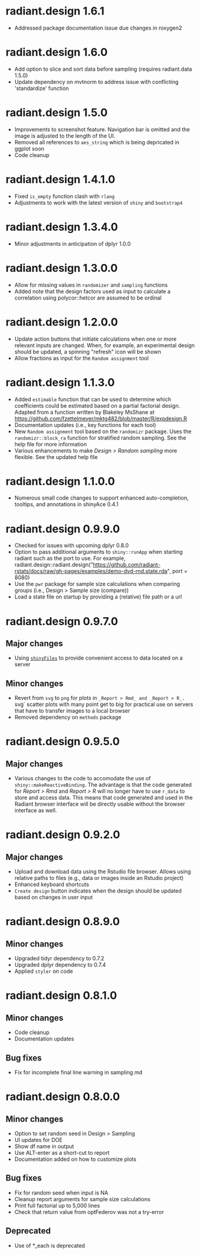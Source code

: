 # radiant.design 1.6.1

* Addressed package documentation issue due changes in roxygen2

# radiant.design 1.6.0

* Add option to slice and sort data before sampling (requires radiant.data 1.5.0)
* Update dependency on mvtnorm to address issue with conflicting 'standardize' function 

# radiant.design 1.5.0

* Improvements to screenshot feature. Navigation bar is omitted and the image is adjusted to the length of the UI.
* Removed all references to `aes_string` which is being depricated in ggplot soon
* Code cleanup

# radiant.design 1.4.1.0

* Fixed `is_empty` function clash with `rlang`
* Adjustments to work with the latest version of `shiny` and `bootstrap4`

# radiant.design 1.3.4.0

* Minor adjustments in anticipation of dplyr 1.0.0

# radiant.design 1.3.0.0

* Allow for missing values in `randomizer` and `sampling` functions
* Added note that the design factors used as input to calculate a correlation using polycor::hetcor are assumed to be ordinal

# radiant.design 1.2.0.0

* Update action buttons that initiate calculations when one or more relevant inputs are changed. When, for example, an experimental design should be updated, a spinning "refresh" icon will be shown
* Allow fractions as input for the `Random assignment` tool

# radiant.design 1.1.3.0

* Added `estimable` function that can be used to determine which coefficients could be estimated based on a partial factorial design. Adapted from a function written by Blakeley MsShane at https://github.com/fzettelmeyer/mktg482/blob/master/R/expdesign.R
* Documentation updates (i.e., key functions for each tool)
* New `Random assignment` tool based on the `randomizr` package. Uses the `randomizr::block_ra` function for stratified random sampling. See the help file for more information
* Various enhancements to make _Design > Random sampling_ more flexible. See the updated help file 

# radiant.design 1.1.0.0

* Numerous small code changes to support enhanced auto-completion, tooltips, and annotations in shinyAce 0.4.1

# radiant.design 0.9.9.0

* Checked for issues with upcoming dplyr 0.8.0
* Option to pass additional arguments to `shiny::runApp` when starting radiant such as the port to use. For example, radiant.design::radiant.design("https://github.com/radiant-rstats/docs/raw/gh-pages/examples/demo-dvd-rnd.state.rda", port = 8080) 
* Use the `pwr` package for sample size calculations when comparing groups (i.e., Design > Sample size (compare))
* Load a state file on startup by providing a (relative) file path or a url

# radiant.design 0.9.7.0

## Major changes

* Using [`shinyFiles`](https://github.com/thomasp85/shinyFiles) to provide convenient access to data located on a server

## Minor changes

* Revert from `svg` to `png` for plots in `_Report > Rmd_ and _Report > R_. `svg` scatter plots with many point get to big for practical use on servers that have to transfer images to a local browser
* Removed dependency on `methods` package

# radiant.design 0.9.5.0

## Major changes

* Various changes to the code to accomodate the use of `shiny::makeReactiveBinding`. The advantage is that the code generated for _Report > Rmd_ and _Report > R_ will no longer have to use `r_data` to store and access data. This means that code generated and used in the Radiant browser interface will be directly usable without the browser interface as well.

# radiant.design 0.9.2.0

## Major changes

* Upload and download data using the Rstudio file browser. Allows using relative paths to files (e.g., data or images inside an Rstudio project)
* Enhanced keyboard shortcuts
* `Create design` button indicates when the design should be updated based on changes in user input

# radiant.design 0.8.9.0

## Minor changes

* Upgraded tidyr dependency to 0.7.2
* Upgraded dplyr dependency to 0.7.4
* Applied `styler` on code

# radiant.design 0.8.1.0

## Minor changes

- Code cleanup
- Documentation updates

## Bug fixes

- Fix for incomplete final line warning in sampling.md

# radiant.design 0.8.0.0

## Minor changes

- Option to set random seed in Design > Sampling
- UI updates for DOE
- Show df name in output
- Use ALT-enter as a short-cut to report
- Documentation added on how to customize plots

## Bug fixes

- Fix for random seed when input is NA
- Cleanup report arguments for sample size calculations
- Print full factorial up to 5,000 lines
- Check that return value from optFederov was not a try-error

## Deprecated

- Use of *_each is deprecated
